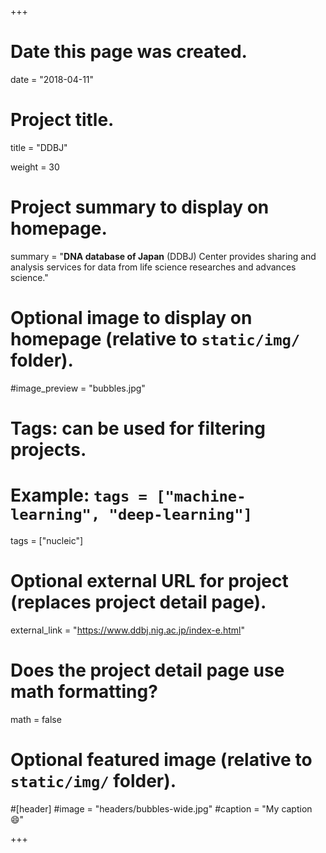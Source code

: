 +++
# Date this page was created.
date = "2018-04-11"

# Project title.
title = "DDBJ"

weight = 30
# Project summary to display on homepage.
summary = "**DNA database of Japan** (DDBJ) Center provides sharing and analysis services for data from life science researches and advances science."

# Optional image to display on homepage (relative to `static/img/` folder).
#image_preview = "bubbles.jpg"

# Tags: can be used for filtering projects.
# Example: `tags = ["machine-learning", "deep-learning"]`
tags = ["nucleic"]

# Optional external URL for project (replaces project detail page).
external_link = "https://www.ddbj.nig.ac.jp/index-e.html"

# Does the project detail page use math formatting?
math = false

# Optional featured image (relative to `static/img/` folder).
#[header]
#image = "headers/bubbles-wide.jpg"
#caption = "My caption :smile:"


+++
